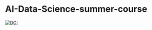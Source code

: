 # AI-Data-Science-summer-course

<a href="https://zenodo.org/badge/latestdoi/135117883"><img src="https://zenodo.org/badge/135117883.svg" alt="DOI"></a>
